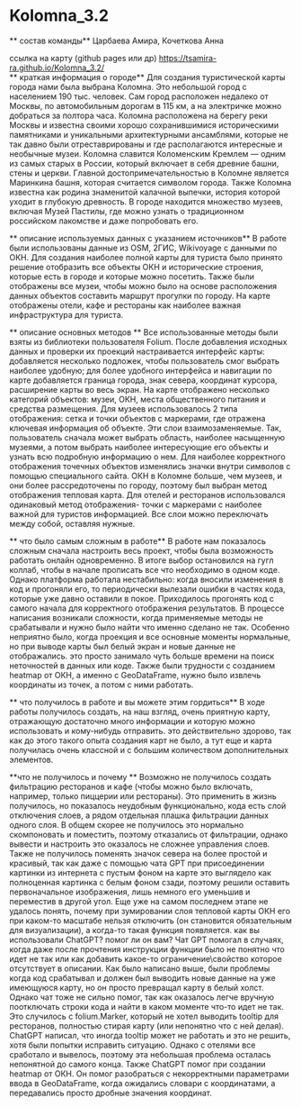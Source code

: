 # Kolomna_3.2
** состав команды**
Царбаева Амира, Кочеткова Анна

 ссылка на карту (github pages или др)
https://tsamira-ra.github.io/Kolomna_3.2/  
** краткая информация о городе**
Для создания туристической карты города нами была выбрана Коломна. Это небольшой город с населением 190 тыс. человек. Сам город расположен недалеко от Москвы, по автомобильным дорогам в 115 км, а на электричке можно добраться за полтора часа. Коломна расположена на берегу реки Москвы и известна своими хорошо сохранившимися историческими памятниками и уникальными архитектурными ансамблями, которые не так давно были отреставрированы и где располагаются интересные и необычные музеи.
Коломна славится Коломенским Кремлем — одним из самых старых в России, который включает в себя древние башни, стены и церкви. Главной достопримечательностью в Коломне является Маринкина башня, которая считается символом города. Также Коломна известна как родина знаменитой калачной выпечки, история которой уходит в глубокую древность. В городе находится множество музеев, включая Музей Пастилы, где можно узнать о традиционном российском лакомстве и даже попробовать его.

** описание используемых данных с указанием источников**
В работе были использованы данные из OSM, 2ГИС, Wikivoyage с данными по ОКН. Для создания наиболее полной карты для туриста было принято решение отобразить все объекты ОКН и исторические строения, которые есть в городе и которые можно посетить. Также были отображены все музеи, чтобы можно было на основе расположения данных объектов составить маршрут прогулки по городу. На карте отображены отели, кафе и рестораны как наиболее важная инфраструктура для туриста. 

** описание основных методов **
Все использованные методы были взяты из библиотеки пользователя Folium. После добавления исходных данных и проверки их проекций настраивается интерфейс карты: добавляется несколько подложек, чтобы пользователь смог выбрать наиболее удобную; для более удобного интерфейса и навигации по карте добавляется граница города, знак севера, координат курсора, расширение карты во весь экран. На карте отображено несколько категорий объектов: музеи, ОКН, места общественного питания и средства размещения. Для музеев использовалось 2 типа отображения: сетка и точки объектов с маркерами, где отражена ключевая информация об объекте. Эти слои взаимозаменяемые. Так, пользователь сначала может выбрать область, наиболее насыщенную музеями, а потом выбрать наиболее интересующие его объекты и узнать всю подробную информацию о нем. Для наиболее корректного отображения точечных объектов изменялись значки внутри символов с помощью специального сайта. ОКН в Коломне больше, чем музеев, и они более рассредоточены по городу, поэтому был выбран метод отображения тепловая карта. Для отелей и ресторанов использовался одинаковый метод отображения- точки с маркерами с наиболее важной для туристов информацией. Все слои можно переключать между собой, оставляя нужные.

** что было самым сложным в работе**
В работе нам показалось сложным сначала настроить весь проект, чтобы была возможность работать онлайн одновременно. В итоге выбор остановился на  гугл коллаб, чтобы в начале прописать все что необходимо в одном коде. Однако платформа работала нестабильно: когда вносили изменения в код и прогоняли его, то периодически вылезали ошибки в частях кода, которые уже давно оставили в покое. Приходилось прогонять код с самого начала для корректного отображения результатов. В процессе написания возникали сложности, когда применяемые методы не срабатывали и нужно было найти что именно сделано не так. Особенно неприятно было, когда проекция и все основные моменты нормальные, но при выводе карты был белый экран и новые данные не отображались. это просто занимало чуть больше времени на поиск неточностей в данных или коде. Также были трудности с созданием heatmap от ОКН, а именно с GeoDataFrame, нужно было извлечь координаты из точек, а потом с ними работать.

** что получилось в работе и вы можете этим гордиться**
В ходе работы получилось создать, на наш взгляд, очень приятную карту, отражающую достаточно много информации и которую можно использовать и кому-нибудь отправить. это действительно здорово, так как до этого такого опыта создания карт не было, а тут еще и карта получилась очень классной и с большим количеством дополнительных элементов.

**что не получилось и почему **
Возможно не получилось создать фильтрацию ресторанов и кафе (чтобы можно было включать, например, только пиццерии или рестораны). Это применить в жизнь получилось, но показалось неудобным функционально, кода есть слой отключения слоев, а рядом отдельная плашка фильтрации данных одного слоя. В общем скорее не получилось это нормально скомпоновать и поместить, поэтому отказались от фильтрации, однако вывести и настроить это оказалось не сложнее управления слоев.
Также не получилось поменять значок севера на более простой и красивый, так как даже с помощью чата GPT при присоединении картинки из интернета с пустым фоном на карте это выглядело как полноценная картинка с белым фоном сзади, поэтому решили оставить первоначальное изображения, лишь немного его уменьшив и переместив в другой угол. 
Еще уже на самом последнем этапе не удалось понять, почему при зумировании слоя тепловой карты ОКН его при каком-то масштабе нельзя отключить (он становится обязательным для визуализации), а когда-то такая функция появляется.
как вы использовали ChatGPT? помог ли он вам?
Чат GPT помогал в случаях, когда даже после прочтения инструкции функции было не понятно что идет не так или как добавить какое-то ограничение\свойство которое отсутствует в описании. Как было написано выше, были проблемы когда код срабатывал и должен был выводить новые данные на уже имеющуюся карту, но он просто превращал карту в белый холст. Однако чат тоже не сильно помог, так как оказалось легче вручную поотключать строки кода и найти в каком моменте что-то идет не так. Это случилось с folium.Marker, который не хотел выводить tooltip для ресторанов, полностью стирая карту (или непонятно что с ней делая). ChatGPT написал, что иногда tooltip может не работать и это не решить, хотя были попытки исправить ситуацию. Однако с отелями все сработало и вывелось, поэтому эта небольшая проблема осталась непонятной до самого конца. Также ChatGPT помог при создании heatmap от ОКН. Он помог разобраться с некорректными параметрами ввода в GeoDataFrame, когда ожидались словари с координатами, а передавались просто дробные значения координат. 

